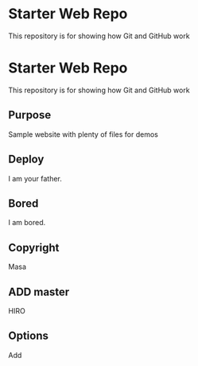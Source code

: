 # Starter Web Repo

This repository is for showing how Git and GitHub work

# Starter Web Repo

This repository is for showing how Git and GitHub work

## Purpose

Sample website with plenty of files for demos

## Deploy

I am your father.

## Bored

I am bored.

## Copyright

Masa

## ADD master

HIRO

## Options

Add
